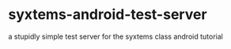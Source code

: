 syxtems-android-test-server
===========================

a stupidly simple test server for the syxtems class android tutorial
